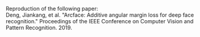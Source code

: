 Reproduction of the following paper:  
Deng, Jiankang, et al. "Arcface: Additive angular margin loss for deep face recognition." Proceedings of the IEEE Conference on Computer Vision and Pattern Recognition. 2019.

